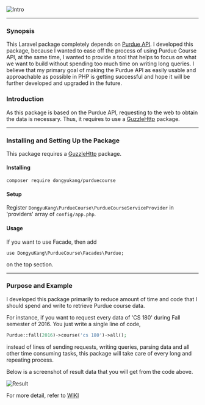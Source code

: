 ![Intro](http://i.imgur.com/Q75Yyrr.png)

***

### Synopsis

This Laravel package completely depends on [Purdue API](https://github.com/Purdue-io/PurdueApi).
I developed this package, because I wanted to ease off the process of using Purdue Course API, at the same time, I wanted to provide a tool that helps to focus on what we want to build without spending too much time on writing long queries. I believe that my primary goal of making the Purdue API as easily usable and approachable as possible in PHP is getting successful and hope it will be further developed and upgraded in the future.

### Introduction    

As this package is based on the Purdue API, requesting to the web to obtain the data is necessary.
Thus, it requires to use a [GuzzleHttp](https://github.com/guzzle/guzzle) package.

<hr>

### Installing and Setting Up the Package

This package requires a [GuzzleHttp](https://github.com/guzzle/guzzle) package.

#### Installing

```
composer require dongyukang/purduecourse
```
#### Setup

Register ```DongyuKang\PurdueCourse\PurdueCourseServiceProvider``` in 'providers' array of ```config/app.php```.

#### Usage

If you want to use Facade, then add

```
use DongyuKang\PurdueCourse\Facades\Purdue;
```

on the top section.

<hr>

### Purpose and Example

I developed this package primarily to reduce amount of time and code that I should spend and write to retrieve Purdue course data.

For instance, if you want to request every data of 'CS 180' during Fall semester of 2016. You just write a single line of code,

```php
Purdue::fall(2016)->course('cs 180')->all();
```

instead of lines of sending requests, writing queries, parsing data and all other time consuming tasks, this package will take care of every long and repeating process.

Below is a screenshot of result data that you will get from the code above.

![Result](http://i.imgur.com/bHTI9p3.png)

For more detail, refer to [WIKI](https://github.com/dongyukang/purduecourse/wiki)
